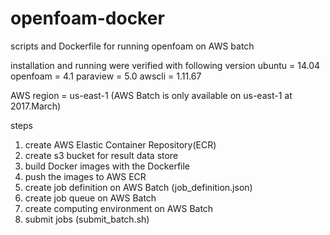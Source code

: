# openfoam-docker
scripts and Dockerfile for running openfoam on AWS batch

installation and running were verified with following version
ubuntu = 14.04
openfoam = 4.1
paraview = 5.0
awscli = 1.11.67

AWS region = us-east-1 (AWS Batch is only available on us-east-1 at 2017.March)

steps
1. create AWS Elastic Container Repository(ECR)
2. create s3 bucket for result data store
3. build Docker images with the Dockerfile
4. push the images to AWS ECR
5. create job definition on AWS Batch (job_definition.json)
6. create job queue on AWS Batch
7. create computing environment on AWS Batch
8. submit jobs (submit_batch.sh)
